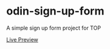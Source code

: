 # odin-sign-up-form
A simple sign up form project for TOP 

[Live Preview](https://msaidg.github.io/odin-sign-up-form/)